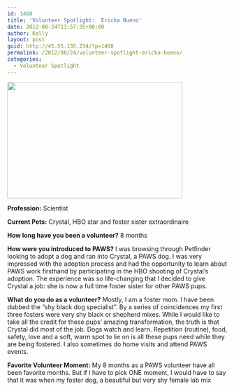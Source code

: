 ```yaml
---
id: 1468
title: 'Volunteer Spotlight:  Ericka Bueno'
date: 2012-08-24T13:57:35+00:00
author: Kelly
layout: post
guid: http://45.55.135.234/?p=1468
permalink: /2012/08/24/volunteer-spotlight-ericka-bueno/
categories:
  - Volunteer Spotlight
---
```

<img src="https://pawsnewengland.com/wp-content/uploads/2012/08/er1-400x266.jpg" alt="" title="Photo of Ericka Bueno" width="400" height="266" class="aligncenter size-medium wp-image-1470" />

**Profession:** Scientist

**Current Pets:** Crystal, HBO star and foster sister extraordinaire

**How long have you been a volunteer?** 8 months

**How were you introduced to PAWS?** I was browsing through Petfinder looking to adopt a dog and ran into Crystal, a PAWS dog. I was very impressed with the adoption process and had the opportunity to learn about PAWS work firsthand by participating in the HBO shooting of Crystal&#8217;s adoption. The experience was so life-changing that I decided to give Crystal a job: she is now a full time foster sister for other PAWS pups.

**What do you do as a volunteer?** Mostly, I am a foster mom. I have been dubbed the &#8220;shy black dog specialist&#8221;. By a series of coincidences my first three fosters were very shy black or shepherd mixes. While I would like to take all the credit for these pups&#8217; amazing transformation, the truth is that Crystal did most of the job. Dogs watch and learn. Repetition (routine), food, safety, love and a soft, warm spot to lie on is all these pups need while they are being fostered. I also sometimes do home visits and attend PAWS events.

**Favorite Volunteer Moment:** My 8 months as a PAWS volunteer have all been favorite months. But if I have to pick ONE moment, I would have to say that it was when my foster dog, a beautiful but very shy female lab mix